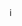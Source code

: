 <!DOCTYPE html>

<html>

<head>

<meta charset="UTF-8">

<title>3DViewTEST_QuarryOnly_ColladaModels_5Feb17_v7_BothTowers</title>

<meta name="viewport" content="width=device-width, user-scalable=no, minimum-scale=1.0, maximum-scale=1.0">

<link rel="stylesheet" type="text/css" href="./Qgis2threejs.css">

</head>

<body>

<div id="webgl"></div>



<!-- popup -->

<div id="popup" style="display:none;">

<div id="closebtn">&times;</div>

<div id="popupbar"></div>

<div id="popupbody">

 <div id="popupcontent"></div>

 <div id="pageinfo">

  <h1>Current View URL</h1>

  <div><input id="urlbox" type="text"></div>



  <h1>Usage</h1>

  <div id="usage"></div>



  <h1>About</h1>

  <div id="about">This page was made with <a href="http://www.qgis.org/" target="_blank">QGIS</a> and <a href="https://github.com/minorua/Qgis2threejs" target="_blank">Qgis2threejs</a> plugin, 

and uses the following library:

  <ul>

  <li>three.js <a href="http://threejs.org/" target="_blank">http://threejs.org/</a> <a href="./threejs/LICENSE" target="_blank" class="license">(LICENSE)</a></li>

  <li id="lib_proj4js" style="display: none;">Proj4js <a href="http://trac.osgeo.org/proj4js/" target="_blank">http://trac.osgeo.org/proj4js/</a> <a href="./proj4js/LICENSE.md" target="_blank" class="license">(LICENSE)</a></li>

  </ul>

  </div>

 </div>

</div></div>



<!-- footer -->

<div id="footer"><div id="infobtn">i</div></div>



<script src="./threejs/three.min.js"></script>

<script src="./Qgis2threejs.js"></script>

<script src="./threejs/OrbitControls.js"></script>

<script>

var option = Q3D.Options;



</script>

<script src="./threejs/loaders/ColladaLoader.js"></script>

<script src="./3DViewTEST_QuarryOnly_ColladaModels_5Feb17_v7_BothTowers.js"></script>

<script>

if (typeof proj4 !== "undefined") document.getElementById("lib_proj4js").style.display = "list-item";



var container = document.getElementById("webgl");

var app = Q3D.application;

app.init(container);



// load the project

app.loadProject(project);



document.getElementById("infobtn").onclick = app.showInfo.bind(app);

if ("hidebutton" in app.urlParams) document.getElementById("infobtn").style.display = "none";



app.addEventListeners();

app.start();



</script>

</body>

</html>
